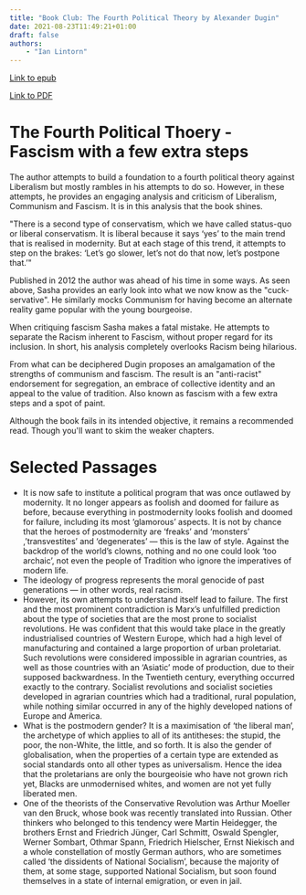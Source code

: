 ```yaml
---
title: "Book Club: The Fourth Political Theory by Alexander Dugin"
date: 2021-08-23T11:49:21+01:00
draft: false
authors:
    - "Ian Lintorn"
---
```


[Link to epub](/books/the_fourth_political_theory.epub)

[Link to PDF](/books/the_fourth_political_theory.pdf)

# The Fourth Political Thoery - Fascism with a few extra steps

The author attempts to build a foundation to a fourth political theory against Liberalism but mostly rambles in his attempts to do so. However, in these attempts, he provides an engaging analysis and criticism of Liberalism, Communism and Fascism. It is in this analysis that the book shines.

"There is a second type of conservatism, which we have called status-quo or liberal conservatism. It is liberal because it says ‘yes’ to the main trend that is realised in modernity. But at each stage of this trend, it attempts to step on the brakes: ‘Let’s go slower, let’s not do that now, let’s postpone that.’"

Published in 2012 the author was ahead of his time in some ways. As seen above, Sasha provides an early look into what we now know as the "cuck-servative". He similarly mocks Communism for having become an alternate reality game popular with the young bourgeoise.

When critiquing fascism Sasha makes a fatal mistake. He attempts to separate the Racism inherent to Fascism, without proper regard for its inclusion. In short, his analysis completely overlooks Racism being hilarious.

From what can be deciphered Dugin proposes an amalgamation of the strengths of communism and fascism. The result is an "anti-racist" endorsement for segregation, an embrace of collective identity and an appeal to the value of tradition. Also known as fascism with a few extra steps and a spot of paint.

Although the book fails in its intended objective, it remains a recommended read. Though you'll want to skim the weaker chapters.

# Selected Passages

* It is now safe to institute a political program that was once outlawed by modernity. It no longer appears as foolish and doomed for failure as before, because everything in postmodernity looks foolish and doomed for failure, including its most ‘glamorous’ aspects. It is not by chance that the heroes of postmodernity are ‘freaks’ and ‘monsters’ ,’transvestites’ and ‘degenerates’ — this is the law of style. Against the backdrop of the world’s clowns, nothing and no one could look ‘too archaic’, not even the people of Tradition who ignore the imperatives of modern life.
* The ideology of progress represents the moral genocide of past generations — in other words, real racism.
* However, its own attempts to understand itself lead to failure. The first and the most prominent contradiction is Marx’s unfulfilled prediction about the type of societies that are the most prone to socialist revolutions. He was confident that this would take place in the greatly industrialised countries of Western Europe, which had a high level of manufacturing and contained a large proportion of urban proletariat. Such revolutions were considered impossible in agrarian countries, as well as those countries with an ‘Asiatic’ mode of production, due to their supposed backwardness. In the Twentieth century, everything occurred exactly to the contrary. Socialist revolutions and socialist societies developed in agrarian countries which had a traditional, rural population, while nothing similar occurred in any of the highly developed nations of Europe and America.
* What is the postmodern gender? It is a maximisation of ‘the liberal man’, the archetype of which applies to all of its antitheses: the stupid, the poor, the non-White, the little, and so forth. It is also the gender of globalisation, when the properties of a certain type are extended as social standards onto all other types as universalism. Hence the idea that the proletarians are only the bourgeoisie who have not grown rich yet, Blacks are unmodernised whites, and women are not yet fully liberated men.
* One of the theorists of the Conservative Revolution was Arthur Moeller van den Bruck, whose book was recently translated into Russian. Other thinkers who belonged to this tendency were Martin Heidegger, the brothers Ernst and Friedrich Jünger, Carl Schmitt, Oswald Spengler, Werner Sombart, Othmar Spann, Friedrich Hielscher, Ernst Niekisch and a whole constellation of mostly German authors, who are sometimes called ‘the dissidents of National Socialism’, because the majority of them, at some stage, supported National Socialism, but soon found themselves in a state of internal emigration, or even in jail.